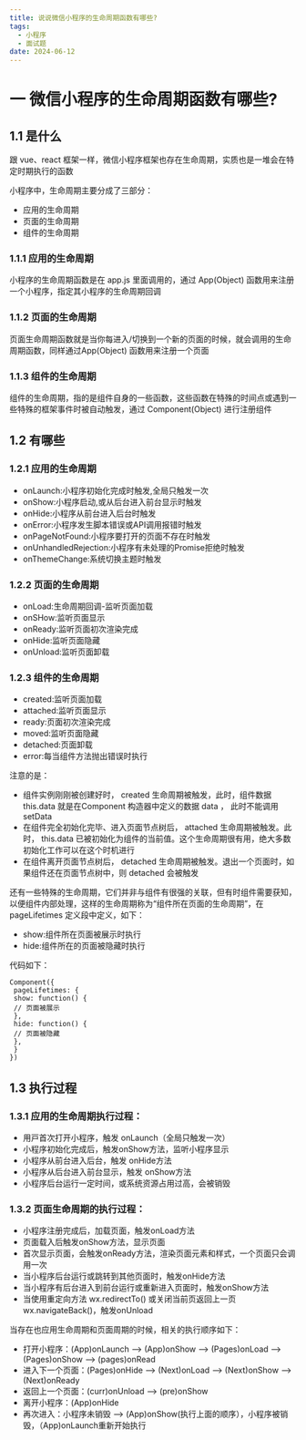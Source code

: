 ```yaml
---
title: 说说微信⼩程序的⽣命周期函数有哪些?
tags:
  - 小程序
  - 面试题
date: 2024-06-12
---
```


# 一 微信⼩程序的⽣命周期函数有哪些?

## 1.1 是什么
跟 vue、react 框架⼀样，微信⼩程序框架也存在⽣命周期，实质也是⼀堆会在特定时期执⾏的函数

⼩程序中，⽣命周期主要分成了三部分：
- 应⽤的⽣命周期
- ⻚⾯的⽣命周期
- 组件的⽣命周期

### 1.1.1 应⽤的⽣命周期

⼩程序的⽣命周期函数是在 app.js ⾥⾯调⽤的，通过 App(Object) 函数⽤来注册⼀个⼩程序，指定其⼩程序的⽣命周期回调

### 1.1.2 ⻚⾯的⽣命周期

⻚⾯⽣命周期函数就是当你每进⼊/切换到⼀个新的⻚⾯的时候，就会调⽤的⽣命周期函数，同样通过App(Object) 函数⽤来注册⼀个⻚⾯

### 1.1.3 组件的⽣命周期

组件的⽣命周期，指的是组件⾃⾝的⼀些函数，这些函数在特殊的时间点或遇到⼀些特殊的框架事件时被⾃动触发，通过 Component(Object) 进⾏注册组件

## 1.2 有哪些

### 1.2.1 应⽤的⽣命周期

- onLaunch:小程序初始化完成时触发,全局只触发一次
- onShow:小程序启动,或从后台进入前台显示时触发
- onHide:小程序从前台进入后台时触发
- onError:小程序发生脚本错误或API调用报错时触发
- onPageNotFound:小程序要打开的页面不存在时触发
- onUnhandledRejection:小程序有未处理的Promise拒绝时触发
- onThemeChange:系统切换主题时触发

### 1.2.2 ⻚⾯的⽣命周期

- onLoad:生命周期回调-监听页面加载
- onSHow:监听页面显示
- onReady:监听页面初次渲染完成
- onHide:监听页面隐藏
- onUnload:监听页面卸载

### 1.2.3 组件的⽣命周期

- created:监听页面加载
- attached:监听页面显示
- ready:页面初次渲染完成
- moved:监听页面隐藏
- detached:页面卸载
- error:每当组件方法抛出错误时执行

注意的是：
- 组件实例刚刚被创建好时， created ⽣命周期被触发，此时，组件数据 this.data 就是在Component 构造器中定义的数据 data ， 此时不能调⽤ setData
- 在组件完全初始化完毕、进⼊⻚⾯节点树后， attached ⽣命周期被触发。此时， this.data 已被初始化为组件的当前值。这个⽣命周期很有⽤，绝⼤多数初始化⼯作可以在这个时机进⾏
- 在组件离开⻚⾯节点树后， detached ⽣命周期被触发。退出⼀个⻚⾯时，如果组件还在⻚⾯节点树中，则 detached 会被触发

还有⼀些特殊的⽣命周期，它们并⾮与组件有很强的关联，但有时组件需要获知，以便组件内部处理，这样的⽣命周期称为“组件所在⻚⾯的⽣命周期”，在 pageLifetimes 定义段中定义，如下：

- show:组件所在页面被展示时执行
- hide:组件所在的页面被隐藏时执行

代码如下：

```JS
Component({
 pageLifetimes: {
 show: function() {
 // ⻚⾯被展⽰
 },
 hide: function() {
 // ⻚⾯被隐藏
 },
 }
})
```

## 1.3 执⾏过程

### 1.3.1 应⽤的⽣命周期执⾏过程：

- ⽤⼾⾸次打开⼩程序，触发 onLaunch（全局只触发⼀次）
- ⼩程序初始化完成后，触发onShow⽅法，监听⼩程序显⽰
- ⼩程序从前台进⼊后台，触发 onHide⽅法
- ⼩程序从后台进⼊前台显⽰，触发 onShow⽅法
- ⼩程序后台运⾏⼀定时间，或系统资源占⽤过⾼，会被销毁

### 1.3.2 ⻚⾯⽣命周期的执⾏过程：

- ⼩程序注册完成后，加载⻚⾯，触发onLoad⽅法
- ⻚⾯载⼊后触发onShow⽅法，显⽰⻚⾯
- ⾸次显⽰⻚⾯，会触发onReady⽅法，渲染⻚⾯元素和样式，⼀个⻚⾯只会调⽤⼀次
- 当⼩程序后台运⾏或跳转到其他⻚⾯时，触发onHide⽅法
- 当⼩程序有后台进⼊到前台运⾏或重新进⼊⻚⾯时，触发onShow⽅法
- 当使⽤重定向⽅法 wx.redirectTo() 或关闭当前⻚返回上⼀⻚wx.navigateBack()，触发onUnload

当存在也应⽤⽣命周期和⻚⾯周期的时候，相关的执⾏顺序如下：
- 打开⼩程序：(App)onLaunch --> (App)onShow --> (Pages)onLoad --> (Pages)onShow -->
(pages)onRead
- 进⼊下⼀个⻚⾯：(Pages)onHide --> (Next)onLoad --> (Next)onShow --> (Next)onReady
- 返回上⼀个⻚⾯：(curr)onUnload --> (pre)onShow
- 离开⼩程序：(App)onHide
- 再次进⼊：⼩程序未销毁 --> (App)onShow(执⾏上⾯的顺序），⼩程序被销毁，（App)onLaunch重新开始执⾏